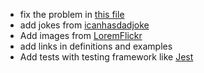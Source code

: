 - fix the problem in [this file](./src/utils/LocalStorageManager.ts)
- add jokes from [icanhasdadjoke](https://icanhazdadjoke.com/api)
- Add images from [LoremFlickr](https://loremflickr.com)
- add links in definitions and examples
- Add tests with testing framework like [Jest](https://jestjs.io)